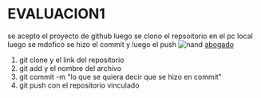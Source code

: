 
# EVALUACION1
se acepto el proyecto de github luego se clono el repsoitorio en el pc local luego se mdofico 
se hizo el commit y luego el push
![nand](https://upload.wikimedia.org/wikipedia/commons/thumb/e/e6/NAND_ANSI_Labelled.svg/330px-NAND_ANSI_Labelled.svg.png)
[abogado](https://www.youtube.com/watch?v=tgRTunsDrC4)
1. git clone y el link del repositorio
2. git add y el nombre del archivo
3. git commit -m "lo que se quiera decir que se hizo en commit"
4. git push  con el repositorio vinculado 




